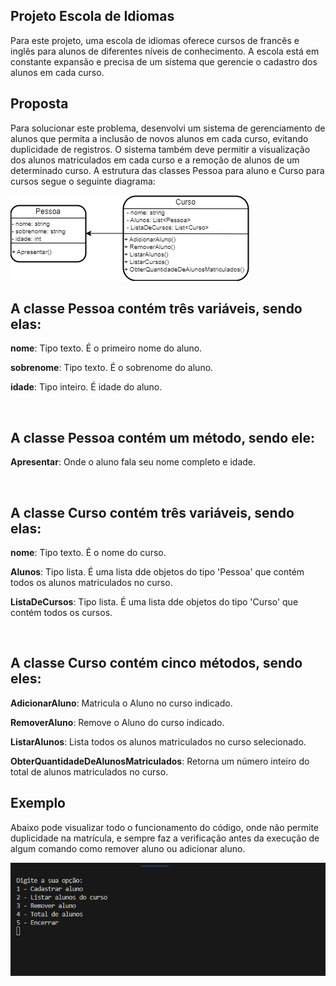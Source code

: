 ## Projeto Escola de Idiomas

Para este projeto, uma escola de idiomas oferece cursos de francês e inglês para alunos de diferentes níveis de conhecimento. A escola está em constante expansão e precisa de um sistema que gerencie o cadastro dos alunos em cada curso.

## Proposta

Para solucionar este problema, desenvolvi um sistema de gerenciamento de alunos que permita a inclusão de novos alunos em cada curso, evitando duplicidade de registros. O sistema também deve permitir a visualização dos alunos matriculados em cada curso e a remoção de alunos de um determinado curso. A estrutura das classes Pessoa para aluno e Curso para cursos segue o seguinte diagrama:

![Diagrama das classes](diagrama_escola_idiomas.png)

## A classe Pessoa contém três variáveis, sendo elas:

**nome**: Tipo texto. É o primeiro nome do aluno.

**sobrenome**: Tipo texto. É o sobrenome do aluno.

**idade**: Tipo inteiro. É idade do aluno.

<br>

## A classe Pessoa contém um método, sendo ele:

**Apresentar**: Onde o aluno fala seu nome completo e idade.

<br>

## A classe Curso contém três variáveis, sendo elas:

**nome**: Tipo texto. É o nome do curso.

**Alunos**: Tipo lista. É uma lista dde objetos do tipo 'Pessoa' que contém todos os alunos matriculados no curso.

**ListaDeCursos**: Tipo lista. É uma lista dde objetos do tipo 'Curso' que contém todos os cursos.

<br>

## A classe Curso contém cinco métodos, sendo eles:

**AdicionarAluno**: Matricula o Aluno no curso indicado.

**RemoverAluno**: Remove o Aluno do curso indicado.

**ListarAlunos**: Lista todos os alunos matriculados no curso selecionado.

**ObterQuantidadeDeAlunosMatriculados**: Retorna um número inteiro do total de alunos matriculados no curso.

## Exemplo

Abaixo pode visualizar todo o funcionamento do código, onde não permite duplicidade na matrícula, e sempre faz a verificação antes da execução de algum comando como remover aluno ou adicionar aluno.

![Exemplo](curso_idiomas.gif)
